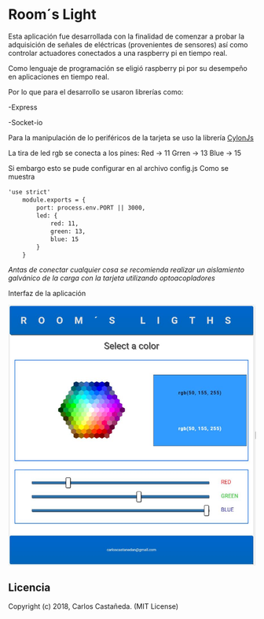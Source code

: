# Room´s Light

Esta aplicación fue desarrollada con la finalidad de comenzar a probar la adquisición de señales de eléctricas (provenientes de sensores) así como controlar actuadores conectados a una raspberry pi en tiempo real.

Como lenguaje de programación se eligió raspberry pi por su desempeño en aplicaciones en tiempo real.

Por lo que para el desarrollo se usaron librerías como:

-Express

-Socket-io

Para la manipulación de lo periféricos de la tarjeta se uso la librería [CylonJs](https://cylonjs.com/)

La tira de led rgb se conecta a los pines: 
Red -> 11
Grren -> 13
Blue -> 15

Si embargo esto se pude configurar en al archivo config.js
Como se muestra 
		
	
```
'use strict'
	module.exports = {	
		port: process.env.PORT || 3000,	
		led: {	
			red: 11,	
			green: 13,	
			blue: 15	
		}	
	}	
```
*Antas de conectar cualquier cosa se recomienda realizar un aislamiento galvánico de la carga con la tarjeta utilizando optoacopladores*

Interfaz de la aplicación

![interfaz](images/roomligth.JPG)

## Licencia

Copyright (c) 2018, Carlos Castañeda. (MIT License)
